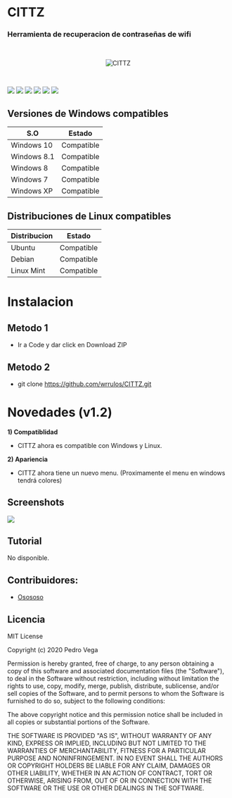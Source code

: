 # CITTZ 
<h3> Herramienta de recuperacion de contraseñas de wifi</h3>
<br/>
<p align="center">
<img src="https://imgur.com/t8H61TE.jpg" title="CITTZ">
</p>
<br/>

<img src="https://imgur.com/TAuS5PE.jpg"> <img src="https://imgur.com/4NzFbFQ.jpg"> <img src="https://imgur.com/l2vHvj8.jpg"> <img src="https://imgur.com/mCapHNr.jpg"> <img src="https://imgur.com/4mZdxc8.jpg"> <img src="https://imgur.com/x4ikBPI.jpg">
<br/>

## Versiones de Windows compatibles  


|     S.O      |   Estado      |
|--------------|---------------| 
| Windows 10   | Compatible    |
| Windows 8.1  | Compatible    |
| Windows 8    | Compatible    |
| Windows 7    | Compatible    |
| Windows XP   | Compatible    |


## Distribuciones de Linux compatibles  


| Distribucion |   Estado      |
|--------------|---------------| 
| Ubuntu       | Compatible    |
| Debian       | Compatible    |
| Linux Mint   | Compatible    |

# Instalacion 

## Metodo 1

* Ir a Code y dar click en Download ZIP

## Metodo 2

* git clone https://github.com/wrrulos/CITTZ.git

# Novedades (v1.2)

**1) Compatiblidad**

* CITTZ ahora es compatible con Windows y Linux.

**2) Apariencia**

* CITTZ ahora tiene un nuevo menu. (Proximamente el menu en windows tendrá colores)

## Screenshots

<img src="https://github.com/wrrulos/CITTZ/blob/main/img-github/cittz-linux.png">

## Tutorial 

<p> No disponible.</p>

## Contribuidores: 

- <a href="https://github.com/oscarsanchezt"> Osososo </a>

## Licencia 

MIT License

Copyright (c) 2020 Pedro Vega

Permission is hereby granted, free of charge, to any person obtaining a copy
of this software and associated documentation files (the "Software"), to deal
in the Software without restriction, including without limitation the rights
to use, copy, modify, merge, publish, distribute, sublicense, and/or sell
copies of the Software, and to permit persons to whom the Software is
furnished to do so, subject to the following conditions:

The above copyright notice and this permission notice shall be included in all
copies or substantial portions of the Software.

THE SOFTWARE IS PROVIDED "AS IS", WITHOUT WARRANTY OF ANY KIND, EXPRESS OR
IMPLIED, INCLUDING BUT NOT LIMITED TO THE WARRANTIES OF MERCHANTABILITY,
FITNESS FOR A PARTICULAR PURPOSE AND NONINFRINGEMENT. IN NO EVENT SHALL THE
AUTHORS OR COPYRIGHT HOLDERS BE LIABLE FOR ANY CLAIM, DAMAGES OR OTHER
LIABILITY, WHETHER IN AN ACTION OF CONTRACT, TORT OR OTHERWISE, ARISING FROM,
OUT OF OR IN CONNECTION WITH THE SOFTWARE OR THE USE OR OTHER DEALINGS IN THE
SOFTWARE.

 
